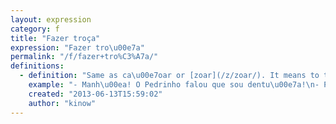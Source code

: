 ```yaml
---
layout: expression
category: f
title: "Fazer troça"
expression: "Fazer tro\u00e7a"
permalink: "/f/fazer+tro%C3%A7a/"
definitions:
  - definition: "Same as ca\u00e7oar or [zoar](/z/zoar/). It means to troll, mock or tease someone. It is not very popular among young people, so you may sound like an old dude if you use it with a teen or small kid."
    example: "- Manh\u00ea! O Pedrinho falou que sou dentu\u00e7a!\n- Pedrinho! N\u00e3o fa\u00e7a tro\u00e7a da sua irm\u00e3!"
    created: "2013-06-13T15:59:02"
    author: "kinow"
---
```

